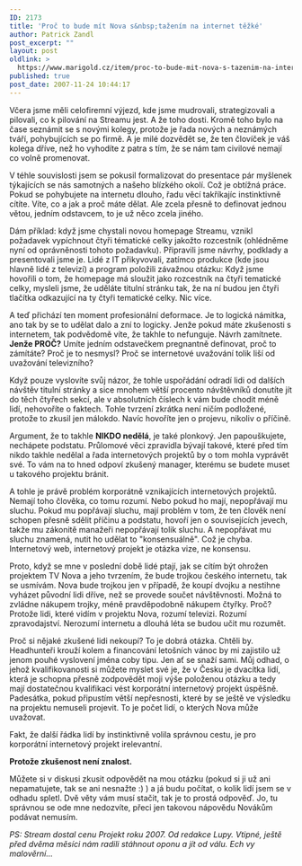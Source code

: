 ```yaml
---
ID: 2173
title: 'Proč to bude mít Nova s&nbsp;tažením na internet těžké'
author: Patrick Zandl
post_excerpt: ""
layout: post
oldlink: >
  https://www.marigold.cz/item/proc-to-bude-mit-nova-s-tazenim-na-internet-tezke
published: true
post_date: 2007-11-24 10:44:17
---
```

Včera jsme měli celofiremní výjezd, kde jsme mudrovali, strategizovali a pilovali, co k pilování na Streamu jest. A že toho dosti. Kromě toho bylo na čase seznámit se s novými kolegy, protože je řada nových a neznámých tváří, pohybujících se po firmě. A je milé dozvědět se, že ten človíček je váš kolega dříve, než ho vyhodíte z patra s tím, že se nám tam civilové nemají co volně promenovat.

V téhle souvislosti jsem se pokusil formalizovat do presentace pár myšlenek týkajících se nás samotných a našeho blízkého okolí. Což je obtížná práce. Pokud se pohybujete na internetu dlouho, řadu věcí takříkajíc instinktivně cítíte. Víte, co a jak a proč máte dělat. Ale zcela přesně to definovat jednou větou, jedním odstavcem, to je už něco zcela jiného.

Dám příklad: když jsme chystali novou homepage Streamu, vznikl požadavek vypíchnout čtyři tématické celky jakožto rozcestník (ohlédněme nyní od oprávněnosti tohoto požadavku). Připravili jsme návrhy, podklady a presentovali jsme je. Lidé z IT přikyvovali, zatímco produkce (kde jsou hlavně lidé z televizí) a program položili závažnou otázku: Když jsme hovořili o tom, že homepage má sloužit jako rozcestník na čtyři tematické celky, mysleli jsme, že uděláte titulní stránku tak, že na ní budou jen čtyři tlačítka odkazující na ty čtyři tematické celky. Nic více. 

A teď přichází ten moment profesionální deformace. Je to logická námitka, ano tak by se to udělat dalo a zní to logicky. Jenže pokud máte zkušenosti s internetem, tak podvědomě víte, že takhle to nefunguje. Návrh zamítnete. <strong>Jenže PROČ?</strong> Umíte jedním odstavečkem pregnantně definovat, proč to zámítáte? Proč je to nesmysl? Proč se internetové uvažování tolik liší od uvažování televizního?

Když pouze vyslovíte svůj názor, že tohle uspořádání odradí lidi od dalších návštěv titulní stránky a sice mnohem větší procento návštěvníků donutíte jít do těch čtyřech sekcí, ale v absolutních číslech k vám bude chodit méně lidí, nehovoříte o faktech. Tohle tvrzení zkrátka není ničím podložené, protože to zkusil jen málokdo. Navíc hovoříte jen o projevu, nikoliv o příčině. 

Argument, že to takhle <strong>NIKDO nedělá</strong>, je také plonkový. Jen papouškujete, nechápete podstatu. Průlomové věci zpravidla bývají takové, které před tím nikdo takhle nedělal a řada internetových projektů by o tom mohla vyprávět své. To vám na to hned odpoví zkušený manager, kterému se budete muset u takového projektu bránit. 

A tohle je právě problém korporátně vznikajících internetových projektů. Nemají toho člověka, co tomu rozumí. Nebo pokud ho mají, nepopřávají mu sluchu. Pokud mu popřávají sluchu, mají problém v tom, že ten člověk není schopen přesně sdělit příčinu a podstatu, hovoří jen o souvisejících jevech, takže mu zákonitě manažeři nepopřávají tolik sluchu. A nepopřávat mu sluchu znamená, nutit ho udělat to "konsensuálně". Což je chyba. Internetový web, internetový projekt je otázka vize, ne konsensu. 

Proto, když se mne v poslední době lidé ptají, jak se cítím být ohrožen projektem TV Nova a jeho tvrzením, že bude trojkou českého internetu, tak se usmívám. Nova bude trojkou jen v případě, že koupí dvojku a nestihne vyházet původní lidi dříve, než se provede součet návštěvnosti. Možná to zvládne nákupem trojky, méně pravděpodobně nákupem čtyřky. Proč? Protože lidi, které vidím v projektu Nova, rozumí televizi. Rozumí zpravodajství. Nerozumí internetu a dlouhá léta se budou učit mu rozumět. 

Proč si nějaké zkušené lidi nekoupí? To je dobrá otázka. Chtěli by. Headhunteři krouží kolem a financování letošních vánoc by mi zajistilo už jenom pouhé vyslovení jména coby tipu. Jen ať se snaží sami. Můj odhad, o jehož kvalifikovanosti si můžete myslet své je, že v Česku je dvacítka lidí, která je schopna přesně zodpovědět moji výše položenou otázku a tedy mají dostatečnou kvalifikaci vést korporátní internetový projekt úspěšně. Padesátka, pokud připustím větší nepřesnosti, které by se ještě ve výsledku na projektu nemuseli projevit. To je počet lidí, o kterých Nova může uvažovat. 

Fakt, že další řádka lidí by instinktivně volila správnou cestu, je pro korporátní internetový projekt irelevantní. 

<strong>Protože zkušenost není znalost.</strong>

Můžete si v diskusi zkusit odpovědět na mou otázku (pokud si ji už ani nepamatujete, tak se ani nesnažte :) ) a já budu počítat, o kolik lidí jsem se v odhadu spletl. Dvě věty vám musí stačit, tak je to prostá odpověď. Jo, tu správnou se ode mne nedozvíte, přeci jen takovou nápovědu Novákům podávat nemusím. 

<em>PS: Stream dostal cenu Projekt roku 2007. Od redakce Lupy. Vtipné, ještě před dvěma měsíci nám radili stáhnout oponu a jít od válu. Ech vy malověrní... </em>